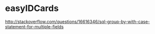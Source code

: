 # easyIDCards

http://stackoverflow.com/questions/16616346/sql-group-by-with-case-statement-for-multiple-fields
